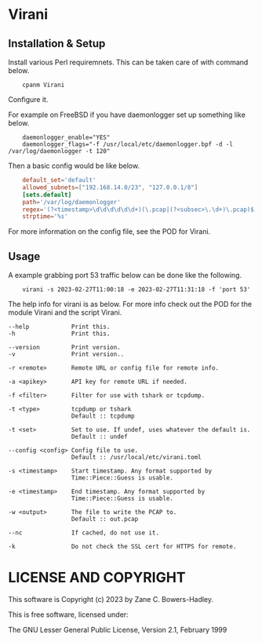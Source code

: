 # Virani

## Installation & Setup

Install various Perl requiremnets. This can be taken care of with
command below.

```shell
    cpanm Virani
```

Configure it.

For example on FreeBSD if you have daemonlogger set up something like
below.

```shell
    daemonlogger_enable="YES"
    daemonlogger_flags="-f /usr/local/etc/daemonlogger.bpf -d -l /var/log/daemonlogger -t 120"
```

Then a basic config would be like below.

```toml
    default_set='default'
    allowed_subnets=["192.168.14.0/23", "127.0.0.1/8"]
    [sets.default]
    path='/var/log/daemonlogger'
    regex='(?<timestamp>\d\d\d\d\d\d+)(\.pcap|(?<subsec>\.\d+)\.pcap)$'
    strptime='%s'
```

For more information on the config file, see the POD for Virani.

## Usage

A example grabbing port 53 traffic below can be done like the following.

```shell
    virani -s 2023-02-27T11:00:18 -e 2023-02-27T11:31:18 -f 'port 53' 
```

The help info for virani is as below. For more info check out the POD
for the module Virani and the script Virani.

```
--help            Print this.
-h                Print this.

--version         Print version.
-v                Print version..

-r <remote>       Remote URL or config file for remote info.

-a <apikey>       API key for remote URL if needed.

-f <filter>       Filter for use with tshark or tcpdump.

-t <type>         tcpdump or tshark
                  Default :: tcpdump

-t <set>          Set to use. If undef, uses whatever the default is.
                  Default :: undef

--config <config> Config file to use.
                  Default :: /usr/local/etc/virani.toml

-s <timestamp>    Start timestamp. Any format supported by
                  Time::Piece::Guess is usable.

-e <timestamp>    End timestamp. Any format supported by
                  Time::Piece::Guess is usable.

-w <output>       The file to write the PCAP to.
                  Default :: out.pcap

--nc              If cached, do not use it.

-k                Do not check the SSL cert for HTTPS for remote.
```

# LICENSE AND COPYRIGHT

This software is Copyright (c) 2023 by Zane C. Bowers-Hadley.

This is free software, licensed under:

  The GNU Lesser General Public License, Version 2.1, February 1999

